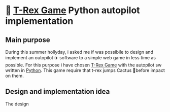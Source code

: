 # 🦖 [T-Rex Game](https://trex-runner.com) Python autopilot implementation

## Main purpose
During this summer hollyday, i asked me if was possibile to design and implement an outopilot ✈️ software to a simple web game in less time as possible. 
For this purpose i have chosen [T-Rex Game](https://trex-runner.com) with the autopilot sw written in [Python](https://www.python.org/).
This game require that t-rex jumps Cactus 🌵before impact on them. 

## Design and implementation idea
The design 


